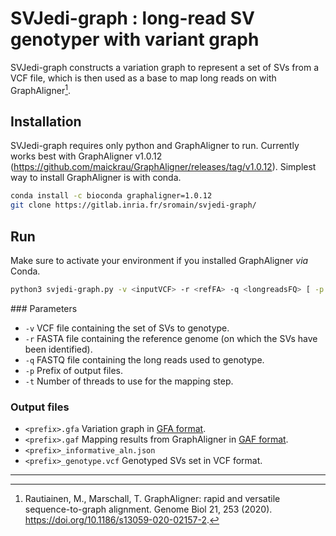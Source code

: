 # SVJedi-graph : long-read SV genotyper with variant graph

SVJedi-graph constructs a variation graph to represent a set of SVs from a VCF file, which is then used as a base to map long reads on with GraphAligner[^1].

[^1]: Rautiainen, M., Marschall, T. GraphAligner: rapid and versatile sequence-to-graph alignment. Genome Biol 21, 253 (2020). https://doi.org/10.1186/s13059-020-02157-2.

## Installation

SVJedi-graph requires only python and GraphAligner to run. Currently works best with GraphAligner v1.0.12 (https://github.com/maickrau/GraphAligner/releases/tag/v1.0.12). Simplest way to install GraphAligner is with conda.

```bash
conda install -c bioconda graphaligner=1.0.12
git clone https://gitlab.inria.fr/sromain/svjedi-graph/
```

## Run

Make sure to activate your environment if you installed GraphAligner _via_ Conda.

```bash
python3 svjedi-graph.py -v <inputVCF> -r <refFA> -q <longreadsFQ> [ -p <output_prefix> -t <threads> ]
``` 

### Parameters

* `-v`  VCF file containing the set of SVs to genotype.
* `-r`  FASTA file containing the reference genome (on which the SVs have been identified).
* `-q`  FASTQ file containing the long reads used to genotype.
* `-p`  Prefix of output files.
* `-t`  Number of threads to use for the mapping step.

### Output files

* `<prefix>.gfa`           Variation graph in [GFA format](https://github.com/GFA-spec/GFA-spec).
* `<prefix>.gaf`           Mapping results from GraphAligner in [GAF format](https://github.com/lh3/gfatools/blob/master/doc/rGFA.md#the-graph-alignment-format-gaf).
* `<prefix>_informative_aln.json`
* `<prefix>_genotype.vcf`  Genotyped SVs set in VCF format.

---
